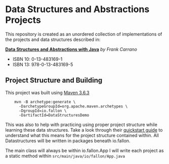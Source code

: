 # Data Structures and Abstractions Projects

This repository is created as an unordered collection of implementations of the projects and data structures described in:

[**Data Structures and Abstractions with Java**](https://www.pearson.com/us/higher-education/program/Carrano-Data-Structures-and-Abstractions-with-Java-5th-Edition/PGM1912010.html) *by Frank Carrano*

- ISBN 10: 0-13-483169-1
- ISBN 13: 978-0-13-483169-5

## Project Structure and Building

This project was built using [Maven 3.6.3](https://maven.apache.org/download.cgi)

```
    mvn -B archetype:generate \
      -DarchetypeGroupId=org.apache.maven.archetypes \
      -DgroupId=io.fallon \
      -DartifactId=DataStructuresDemo
```

This was also to help with practicing using proper project structure while learning these data structures. Take a look through their [quickstart guide](https://maven.apache.org/guides/getting-started/index.html) to understand what this means for the project structure contained within. All Datastructures will be written in packages beneath io.fallon.

The main class will always be within io.fallon.App I will write each project as a static method within `src/main/java/io/fallon/App.java` 